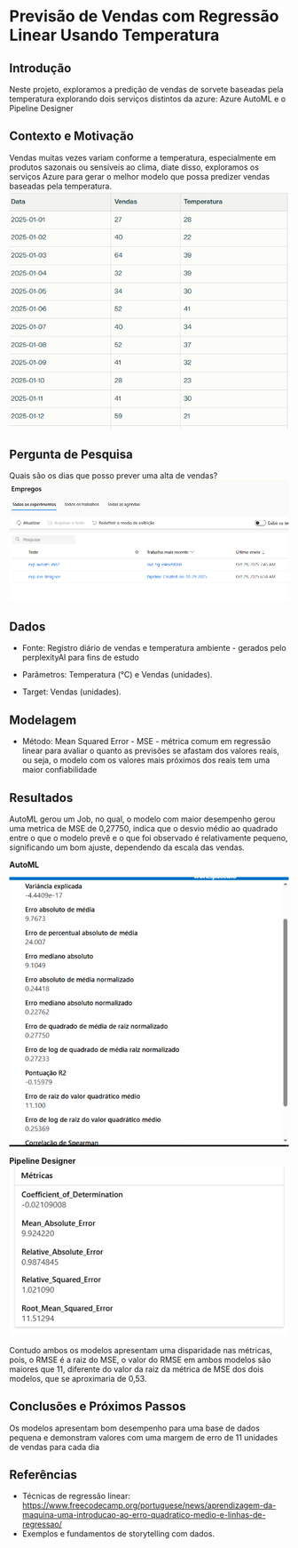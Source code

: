 # Previsão de Vendas com Regressão Linear Usando Temperatura

## Introdução
Neste projeto, exploramos a predição de vendas de sorvete baseadas pela temperatura explorando dois serviços distintos da azure: Azure AutoML e o Pipeline Designer


## Contexto e Motivação
Vendas muitas vezes variam conforme a temperatura, especialmente em produtos sazonais ou sensíveis ao clima, diate disso, exploramos os serviços Azure para gerar o melhor modelo que possa predizer vendas baseadas pela temperatura.
![alt text](image-2.png)

## Pergunta de Pesquisa
Quais são os dias que posso prever uma alta de vendas? 
![alt text](image.png)

## Dados
- Fonte: Registro diário de vendas e temperatura ambiente - gerados pelo perplexityAI para fins de estudo

- Parâmetros: Temperatura (°C) e Vendas (unidades).

- Target: Vendas (unidades).

## Modelagem
- Método: Mean Squared Error - MSE - métrica comum em regressão linear para avaliar o quanto as previsões se afastam dos valores reais, ou seja, o modelo com os valores mais próximos dos reais tem uma maior confiabilidade

## Resultados
AutoML gerou um Job, no qual, o modelo com maior desempenho gerou uma metrica de MSE de 0,27750, indica que o desvio médio ao quadrado entre o que o modelo prevê e o que foi observado é relativamente pequeno, significando um bom ajuste, dependendo da escala das vendas.

**AutoML**

![alt text](image-4.png)

**Pipeline Designer**
![alt text](image-5.png)

Contudo ambos os modelos apresentam uma disparidade nas métricas, pois, o RMSE é a raiz do MSE, o valor do RMSE em ambos modelos são maiores que 11, diferente do valor da raiz da métrica de MSE dos dois modelos, que se aproximaria de 0,53.

## Conclusões e Próximos Passos

Os modelos apresentam bom desempenho para uma base de dados pequena e demonstram valores com uma margem de erro de 11 unidades de vendas para cada dia

## Referências
- Técnicas de regressão linear: https://www.freecodecamp.org/portuguese/news/aprendizagem-da-maquina-uma-introducao-ao-erro-quadratico-medio-e-linhas-de-regressao/
- Exemplos e fundamentos de storytelling com dados.

